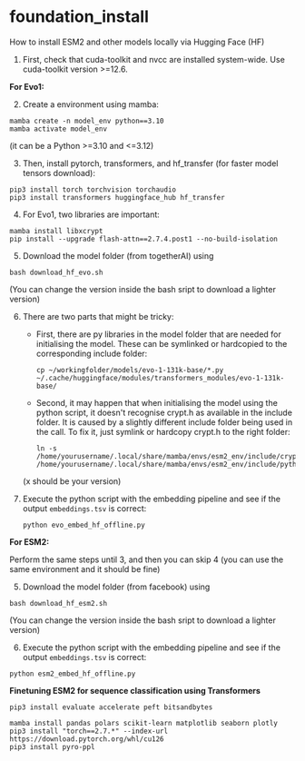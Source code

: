 # foundation_install
How to install ESM2 and other models locally via Hugging Face (HF) 

1) First, check that cuda-toolkit and nvcc are installed system-wide. Use cuda-toolkit version >=12.6.

**For Evo1:**

2) Create a environment using mamba:

```
mamba create -n model_env python==3.10
mamba activate model_env
```

(it can be a Python >=3.10 and <=3.12)

3) Then, install pytorch, transformers, and hf_transfer (for faster model tensors download):

```
pip3 install torch torchvision torchaudio
pip3 install transformers huggingface_hub hf_transfer
```

4) For Evo1, two libraries are important:
```
mamba install libxcrypt
pip install --upgrade flash-attn==2.7.4.post1 --no-build-isolation
```
5) Download the model folder (from togetherAI) using

```
bash download_hf_evo.sh
```
(You can change the version inside the bash sript to download a lighter version) 

6) There are two parts that might be tricky:
   - First, there are py libraries in the model folder that are needed for initialising the model. These can be symlinked or hardcopied to the corresponding include folder:
  
     ```  
     cp ~/workingfolder/models/evo-1-131k-base/*.py  ~/.cache/huggingface/modules/transformers_modules/evo-1-131k-base/
     ```
   - Second, it may happen that when initialising the model using the python script, it doesn't recognise crypt.h as available in the include folder. It is caused by a slightly different include folder being used in the call. To fix it, just symlink or hardcopy crypt.h to the right folder:

     ```  
     ln -s /home/yourusername/.local/share/mamba/envs/esm2_env/include/crypt.h /home/yourusername/.local/share/mamba/envs/esm2_env/include/python3.x/
     ```
    (x should be your version)
7) Execute the python script with the embedding pipeline and see if the output `embeddings.tsv` is correct:

   ```
   python evo_embed_hf_offline.py
   ```

**For ESM2:**

Perform the same steps until 3, and then you can skip 4 (you can use the same environment and it should be fine)

5) Download the model folder (from facebook) using

```
bash download_hf_esm2.sh
```
(You can change the version inside the bash sript to download a lighter version) 

6) Execute the python script with the embedding pipeline and see if the output `embeddings.tsv` is correct:

```
python esm2_embed_hf_offline.py
```

**Finetuning ESM2 for sequence classification using Transformers**


```
pip3 install evaluate accelerate peft bitsandbytes
```
```
mamba install pandas polars scikit-learn matplotlib seaborn plotly
pip3 install "torch==2.7.*" --index-url https://download.pytorch.org/whl/cu126
pip3 install pyro-ppl
```
